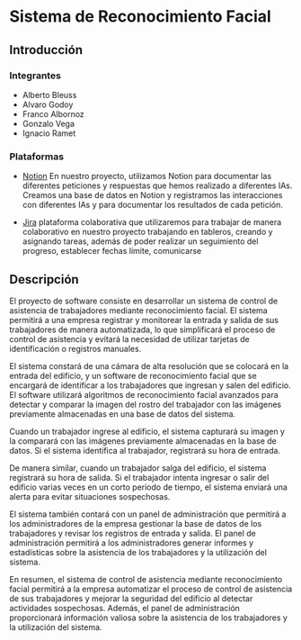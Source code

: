 # Sistema de Reconocimiento Facial


## Introducción

### Integrantes
- Alberto Bleuss
- Alvaro Godoy
- Franco Albornoz
- Gonzalo Vega
- Ignacio Ramet

### Plataformas

- [Notion](https://www.notion.so/bleussa/SRF-6b6e497701924db48724fc7e7fd09081)
  En nuestro proyecto, utilizamos Notion para documentar las diferentes peticiones y respuestas que hemos realizado a diferentes IAs. Creamos una base de datos en Notion y registramos las interacciones con diferentes IAs y para documentar los resultados de cada petición.

- [Jira]()
 plataforma colaborativa que utilizaremos para trabajar de manera colaborativo en nuestro proyecto trabajando en tableros, creando y asignando tareas, además de poder realizar un seguimiento del progreso, establecer fechas límite, comunicarse 

## Descripción
El proyecto de software consiste en desarrollar un sistema de control de asistencia de trabajadores mediante reconocimiento facial. El sistema permitirá a una empresa registrar y monitorear la entrada y salida de sus trabajadores de manera automatizada, lo que simplificará el proceso de control de asistencia y evitará la necesidad de utilizar tarjetas de identificación o registros manuales.

El sistema constará de una cámara de alta resolución que se colocará en la entrada del edificio, y un software de reconocimiento facial que se encargará de identificar a los trabajadores que ingresan y salen del edificio. El software utilizará algoritmos de reconocimiento facial avanzados para detectar y comparar la imagen del rostro del trabajador con las imágenes previamente almacenadas en una base de datos del sistema.

Cuando un trabajador ingrese al edificio, el sistema capturará su imagen y la comparará con las imágenes previamente almacenadas en la base de datos. Si el sistema identifica al trabajador, registrará su hora de entrada.

De manera similar, cuando un trabajador salga del edificio, el sistema registrará su hora de salida. Si el trabajador intenta ingresar o salir del edificio varias veces en un corto periodo de tiempo, el sistema enviará una alerta para evitar situaciones sospechosas.

El sistema también contará con un panel de administración que permitirá a los administradores de la empresa gestionar la base de datos de los trabajadores y revisar los registros de entrada y salida. El panel de administración permitirá a los administradores generar informes y estadísticas sobre la asistencia de los trabajadores y la utilización del sistema.

En resumen, el sistema de control de asistencia mediante reconocimiento facial permitirá a la empresa automatizar el proceso de control de asistencia de sus trabajadores y mejorar la seguridad del edificio al detectar actividades sospechosas. Además, el panel de administración proporcionará información valiosa sobre la asistencia de los trabajadores y la utilización del sistema.
